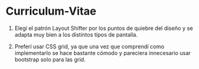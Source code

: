 # Curriculum-Vitae
1) Elegí el patrón Layout Shifter por los puntos de quiebre del diseño y se adapta muy bien a 
los distintos tipos de pantalla.

2) Preferí usar CSS grid, ya que una vez que comprendí como implementarlo se hace bastante cómodo
y pareciera innecesario usar bootstrap solo para las grid.
